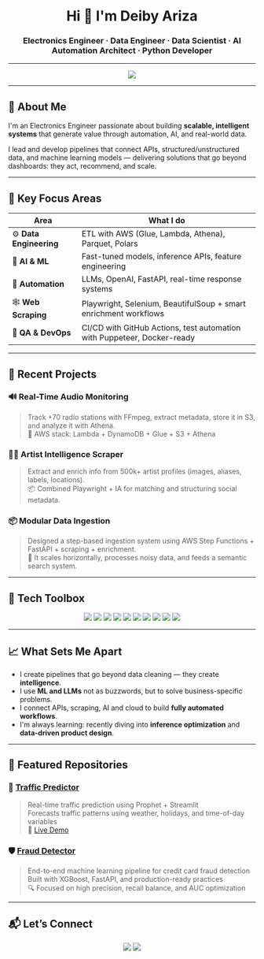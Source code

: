 <h1 align="center">Hi 👋 I'm Deiby Ariza</h1>
<h3 align="center">Electronics Engineer · Data Engineer · Data Scientist · AI Automation Architect · Python Developer</h3>

---

<p align="center">
  <img src="https://readme-typing-svg.herokuapp.com?color=38BDF8&size=22&center=true&vCenter=true&width=700&lines=Transforming+raw+data+into+real+business+value...;Building+modular+data+pipelines+and+intelligent+bots...;Scaling+machine+learning+in+production...;Scraping+structured+knowledge+from+unstructured+sources..." />
</p>

---

## 🧠 About Me

I'm an Electronics Engineer passionate about building **scalable, intelligent systems** that generate value through automation, AI, and real-world data.

I lead and develop pipelines that connect APIs, structured/unstructured data, and machine learning models — delivering solutions that go beyond dashboards: they act, recommend, and scale.

---

## 🧩 Key Focus Areas

| Area                        | What I do                                                                 |
|-----------------------------|--------------------------------------------------------------------------|
| ⚙️ **Data Engineering**       | ETL with AWS (Glue, Lambda, Athena), Parquet, Polars                     |
| 🧠 **AI & ML**               | Fast-tuned models, inference APIs, feature engineering                   |
| 🤖 **Automation**            | LLMs, OpenAI, FastAPI, real-time response systems                        |
| 🕸️ **Web Scraping**          | Playwright, Selenium, BeautifulSoup + smart enrichment workflows         |
| 🧪 **QA & DevOps**           | CI/CD with GitHub Actions, test automation with Puppeteer, Docker-ready |

---

## 💼 Recent Projects

### 🔊 Real-Time Audio Monitoring  
> Track +70 radio stations with FFmpeg, extract metadata, store it in S3, and analyze it with Athena.  
🧱 AWS stack: Lambda + DynamoDB + Glue + S3 + Athena

### 🧑‍🎤 Artist Intelligence Scraper  
> Extract and enrich info from 500k+ artist profiles (images, aliases, labels, locations).  
📦 Combined Playwright + IA for matching and structuring social metadata.

### 📦 Modular Data Ingestion  
> Designed a step-based ingestion system using AWS Step Functions + FastAPI + scraping + enrichment.  
🔁 It scales horizontally, processes noisy data, and feeds a semantic search system.

---

## 🧰 Tech Toolbox

<p align="center">
  <img src="https://img.shields.io/badge/Python-3776AB?style=flat-square&logo=python" />
  <img src="https://img.shields.io/badge/FastAPI-005571?style=flat-square&logo=fastapi" />
  <img src="https://img.shields.io/badge/AWS_Lambda-orange?style=flat-square&logo=amazonaws" />
  <img src="https://img.shields.io/badge/DynamoDB-4053D6?style=flat-square&logo=amazon-dynamodb" />
  <img src="https://img.shields.io/badge/Parquet-lightgrey?style=flat-square" />
  <img src="https://img.shields.io/badge/Polars-blue?style=flat-square" />
  <img src="https://img.shields.io/badge/OpenAI-black?style=flat-square&logo=openai" />
  <img src="https://img.shields.io/badge/Selenium-43B02A?style=flat-square&logo=selenium" />
  <img src="https://img.shields.io/badge/Playwright-2EAD33?style=flat-square&logo=microsoftedge" />
  <img src="https://img.shields.io/badge/GitHub%20Actions-2088FF?style=flat-square&logo=githubactions" />
</p>

---

## 📈 What Sets Me Apart

- I create pipelines that go beyond data cleaning — they create **intelligence**.
- I use **ML and LLMs** not as buzzwords, but to solve business-specific problems.
- I connect APIs, scraping, AI and cloud to build **fully automated workflows**.
- I'm always learning: recently diving into **inference optimization** and **data-driven product design**.

---

## 🌟 Featured Repositories

### 🚦 [Traffic Predictor](https://github.com/DeibyArizac/traffic-predictor)
> Real-time traffic prediction using Prophet + Streamlit  
> Forecasts traffic patterns using weather, holidays, and time-of-day variables  
🔗 [Live Demo](https://traffic-predictor-wy7xfs8zpac8ury9634yf8.streamlit.app/)

### 🛡️ [Fraud Detector](https://github.com/DeibyArizac/fraud-detector)
> End-to-end machine learning pipeline for credit card fraud detection  
> Built with XGBoost, FastAPI, and production-ready practices  
🔍 Focused on high precision, recall balance, and AUC optimization

---

## 📬 Let’s Connect

<p align="center">
  <a href="https://linkedin.com/in/deibyariza" target="_blank"><img src="https://img.shields.io/badge/LinkedIn-blue?style=flat-square&logo=linkedin"></a>
  <a href="mailto:deibyarizac@gmail.com"><img src="https://img.shields.io/badge/Gmail-DB4437?style=flat-square&logo=gmail&logoColor=white"></a>
</p>
